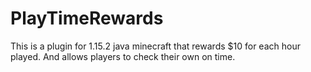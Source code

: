 # PlayTimeRewards
This is a plugin for 1.15.2 java minecraft that rewards $10 for each hour played. And allows players to check their own on time.
